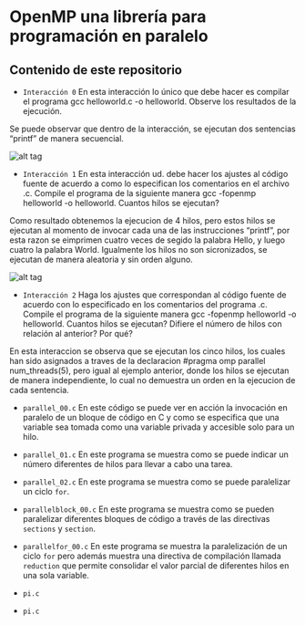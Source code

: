 # OpenMP una librería para programación en paralelo

## Contenido de este repositorio

* `Interacción 0`
En esta interacción lo único que debe hacer es compilar el programa gcc helloworld.c -o helloworld. Observe los resultados de la ejecución.

Se puede observar que dentro de la interacción, se ejecutan dos sentencias “printf” de manera secuencial.

![alt tag](https://docs.google.com/drawings/d/1IhmW3pFvKPecRys3CdaVBpYT40AUfn9p92gniLlYXHQ/pub?w=484&h=100)
* `Interacción 1`
En esta interacción ud. debe hacer los ajustes al código fuente de acuerdo a como lo especifican los comentarios en el archivo .c. Compile el programa de la siguiente manera gcc -fopenmp helloworld -o helloworld. Cuantos hilos se ejecutan?

Como resultado obtenemos la ejecucion de 4 hilos, pero estos hilos se ejecutan al momento de invocar cada una de las instrucciones “printf”, por esta razon se eimprimen cuatro veces de segido la palabra Hello, y luego cuatro la palabra World. Igualmente los hilos no son sicronizados, se ejecutan de manera aleatoria y sin orden alguno.

![alt tag](https://docs.google.com/drawings/d/19o17_V6OU-BWtfY7xQ-Tn1CZlh2sr2vEZgihirmeD78/pub?w=547&h=100)
* `Interacción 2`
Haga los ajustes que correspondan al código fuente de acuerdo con lo especificado en los comentarios del programa .c. Compile el programa de la siguiente manera gcc -fopenmp helloworld -o helloworld. Cuantos hilos se ejecutan? Difiere el número de hilos con relación al anterior? Por qué?

En esta interaccion se observa que se ejecutan los cinco hilos, los cuales han sido asignados a traves de la declaracion #pragma omp parallel num_threads(5), pero igual al ejemplo anterior, donde los hilos se ejecutan de manera independiente, lo cual no demuestra un orden en la ejecucion de cada sentencia.

* `parallel_00.c`
En este código se puede ver en acción la invocación en paralelo de un bloque de código en C y como se especifica que una variable sea tomada como una variable privada y accesible solo para un hilo.

* `parallel_01.c`
En este programa se muestra como se puede indicar un número diferentes de hilos para llevar a cabo una tarea.

* `parallel_02.c`
En este programa se muestra como se puede paralelizar un ciclo `for`.

* `parallelblock_00.c`
En este programa se muestra como se pueden paralelizar diferentes bloques de código a través de las directivas `sections` y `section`. 

* `parallelfor_00.c`
En este programa se muestra la paralelización de un ciclo `for` pero además muestra una directiva de compilación llamada `reduction` que permite consolidar el valor parcial de diferentes hilos en una sola variable.

* `pi.c`

* `pi.c`
